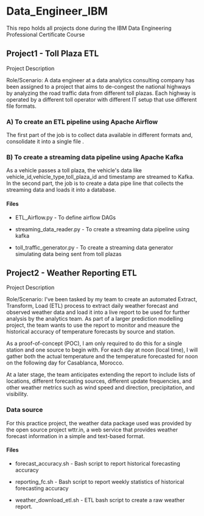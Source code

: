 # Data_Engineer_IBM
This repo holds all projects done during the IBM Data Engineering Professional Certificate Course

## Project1 - Toll Plaza ETL 

Project Description

Role/Scenario: A data engineer at a data analytics consulting company has been assigned to a project that aims to de-congest the national 
highways by analyzing the road traffic data from different toll plazas. 
Each highway is operated by a different toll operator with different IT setup that use different file formats.

### A) To create an ETL pipeline using Apache Airflow
The first part of the job is to collect data available in different formats and, consolidate it into a single file . 

### B) To create a streaming data pipeline using Apache Kafka
As a vehicle passes a toll plaza, the vehicle's data like vehicle_id,vehicle_type,toll_plaza_id 
and timestamp are streamed to Kafka. 
In the second part, the job is to create a data pipe line that collects the streaming data and loads it into a database.

#### Files

- ETL_Airflow.py - To define airflow DAGs
  
- streaming_data_reader.py - To create a streaming data pipeline using kafka
  
- toll_traffic_generator.py - To create a streaming data generator simulating data being sent from toll plazas

## Project2 - Weather Reporting ETL 

Project Description

Role/Scenario: I've been tasked by my team to create an automated Extract, Transform, Load (ETL) process to extract daily weather forecast and observed weather data and load it into a live report to be used for further analysis by the analytics team. As part of a larger prediction modelling project, the team wants to use the report to monitor and measure the historical accuracy of temperature forecasts by source and station.

As a proof-of-concept (POC), I am only required to do this for a single station and one source to begin with. For each day at noon (local time), I will gather both the actual temperature and the temperature forecasted for noon on the following day for Casablanca, Morocco.

At a later stage, the team anticipates extending the report to include lists of locations, different forecasting sources, different update frequencies, and other weather metrics such as wind speed and direction, precipitation, and visibility.

### Data source
For this practice project, the weather data package used was provided by the open source project wttr.in, a web service that provides weather forecast information in a simple and text-based format. 

#### Files

- forecast_accuracy.sh - Bash script to report historical forecasting accuracy
  
- reporting_fc.sh - Bash script to report weekly statistics of historical forecasting accuracy
  
- weather_download_etl.sh - ETL bash script to create a raw weather report.
